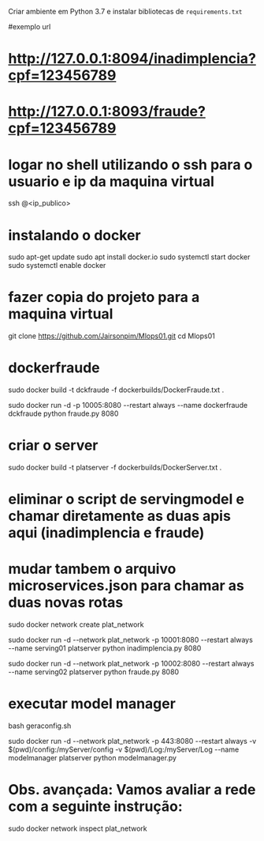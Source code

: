 Criar ambiente em Python 3.7 e instalar bibliotecas de `requirements.txt`

#exemplo url
# http://127.0.0.1:8094/inadimplencia?cpf=123456789
# http://127.0.0.1:8093/fraude?cpf=123456789

# logar no shell utilizando o ssh para o usuario e ip da maquina virtual
ssh <usuario>@<ip_publico>

# instalando o docker
sudo apt-get update
sudo apt install docker.io
sudo systemctl start docker
sudo systemctl enable docker

# fazer copia do projeto para a maquina virtual
git clone https://github.com/Jairsonpim/Mlops01.git
cd Mlops01

# dockerfraude
sudo docker build -t dckfraude -f dockerbuilds/DockerFraude.txt .

sudo docker run -d -p 10005:8080 --restart always --name dockerfraude dckfraude python fraude.py 8080

# criar o server
sudo docker build -t platserver -f dockerbuilds/DockerServer.txt .

# eliminar o script de servingmodel e chamar diretamente as duas apis aqui (inadimplencia e fraude)
# mudar tambem o arquivo microservices.json para chamar as duas novas rotas
sudo docker network create plat_network 

sudo docker run -d --network plat_network -p 10001:8080 --restart always --name serving01 platserver python inadimplencia.py 8080

sudo docker run -d --network plat_network -p 10002:8080 --restart always --name serving02 platserver python fraude.py 8080

# executar model manager
bash geraconfig.sh

sudo docker run -d --network plat_network -p 443:8080 --restart always -v $(pwd)/config:/myServer/config -v $(pwd)/Log:/myServer/Log --name modelmanager platserver python modelmanager.py

# Obs. avançada: Vamos avaliar a rede com a seguinte instrução:
sudo docker network inspect plat_network
